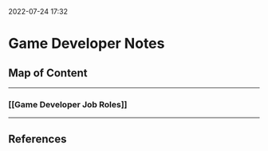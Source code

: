 2022-07-24 17:32
# Game Developer Notes

## Map of Content
---
### [[Game Developer Job Roles]]


---
## References
